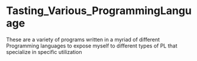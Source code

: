 # Tasting_Various_ProgrammingLanguage
These are a variety of programs written in a myriad of different Programming languages to expose myself to different types of PL that specialize in specific utilization
